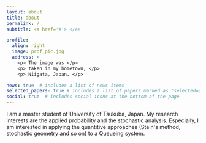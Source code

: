 ```yaml
---
layout: about
title: about
permalink: /
subtitle: <a href='#'> </a> 

profile:
  align: right
  image: prof_pic.jpg
  address: >
    <p> The image was </p>
    <p> taken in my hometown, </p>
    <p> Niigata, Japan. </p>

news: true  # includes a list of news items
selected_papers: true # includes a list of papers marked as "selected={true}"
social: true  # includes social icons at the bottom of the page
---
```


I am a master student of University of Tsukuba, Japan. My research interests are the applied probability and the stochastic analysis. Especially, I am interested in applying the quantitive approaches (Stein's method, stochastic geometry and so on) to a Queueing system.

<!-- My Ultimate goal is to identify what is acutually happened or not by using the probability theory or new methods! --> 

<!-- Put your address / P.O. box / other info right below your picture. You can also disable any these elements by editing `profile` property of the YAML header of your `_pages/about.md`. Edit `_bibliography/papers.bib` and Jekyll will render your [publications page](/al-folio/publications/) automatically.

Link to your social media connections, too. This theme is set up to use [Font Awesome icons](http://fortawesome.github.io/Font-Awesome/) and [Academicons](https://jpswalsh.github.io/academicons/), like the ones below. Add your Facebook, Twitter, LinkedIn, Google Scholar, or just disable all of them. -->
